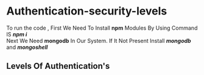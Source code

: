 # Authentication-security-levels

To run the code , First We Need To Install **npm** Modules By Using Command IS **_npm i_** <br>
Next We Need **mongodb** In Our System. If It Not Present Install **_mongodb_** and **_mongoshell_** <br>

## Levels Of Authentication's 
